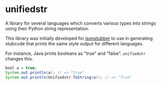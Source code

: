 unifiedstr
==========
A library for several languages which converts various types into strings using
their Python string representation.

This library was initially developed for 
[jsonstubber](https://github.com/ucsd-wic-bpc/jsonstubber) to use in generating
stubcode that prints the same style output for different languages.

For instance, Java prints booleans as "true" and "false". `unifiedstr` changes
this. 
```java
bool a = true;
System.out.println(a); // => "true"
System.out.println(Unifiedstr.ToString(a)); // => "True"
```
